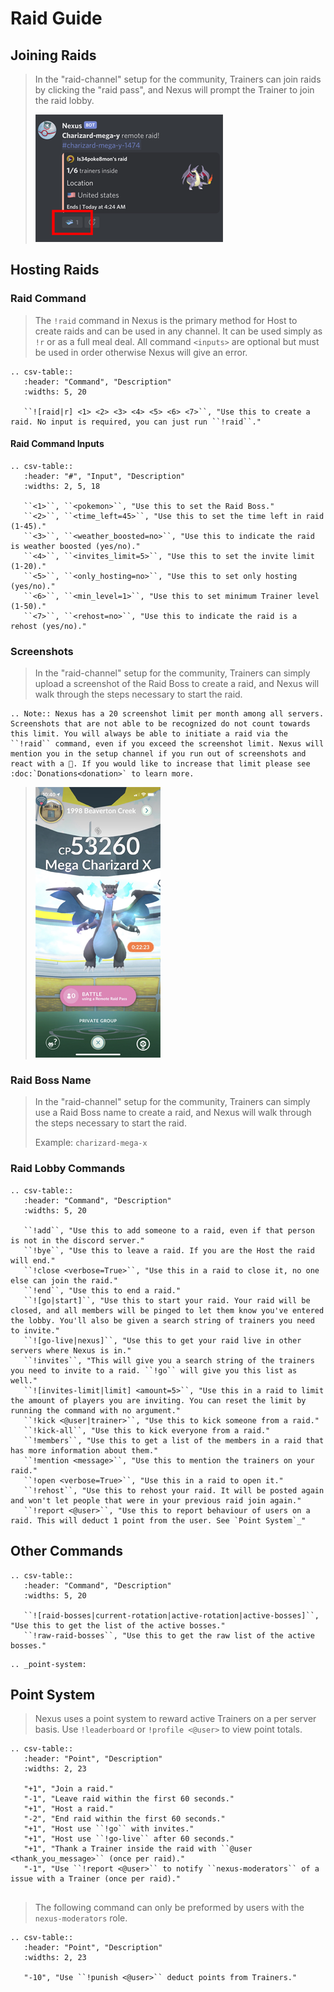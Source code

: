 # Raid Guide

## Joining Raids

> In the "raid-channel" setup for the community, Trainers can join raids by clicking the "raid pass", and Nexus will prompt the Trainer to join the raid lobby.
>
> <img src="_static/img/join.png?update">



## Hosting Raids

### Raid Command

> The `!raid` command in Nexus is the primary method for Host to create raids and can be used in any channel. It can be used simply as `!r` or as a full meal deal. All command `<inputs>` are optional but must be used in order otherwise Nexus will give an error. 

```eval_rst
.. csv-table::
   :header: "Command", "Description"
   :widths: 5, 20

   ``![raid|r] <1> <2> <3> <4> <5> <6> <7>``, "Use this to create a raid. No input is required, you can just run ``!raid``."

```

#### Raid Command Inputs

```eval_rst
.. csv-table::
   :header: "#", "Input", "Description"
   :widths: 2, 5, 18

   ``<1>``, ``<pokemon>``, "Use this to set the Raid Boss."
   ``<2>``, ``<time_left=45>``, "Use this to set the time left in raid (1-45)."
   ``<3>``, ``<weather_boosted=no>``, "Use this to indicate the raid is weather boosted (yes/no)."
   ``<4>``, ``<invites_limit=5>``, "Use this to set the invite limit (1-20)."
   ``<5>``, ``<only_hosting=no>``, "Use this to set only hosting (yes/no)."
   ``<6>``, ``<min_level=1>``, "Use this to set minimum Trainer level (1-50)."
   ``<7>``, ``<rehost=no>``, "Use this to indicate the raid is a rehost (yes/no)."

```

### Screenshots

> In the "raid-channel" setup for the community, Trainers can simply upload a screenshot of the Raid Boss to create a raid, and Nexus will walk through the steps necessary to start the raid.

```eval_rst
.. Note:: Nexus has a 20 screenshot limit per month among all servers. Screenshots that are not able to be recognized do not count towards this limit. You will always be able to initiate a raid via the ``!raid`` command, even if you exceed the screenshot limit. Nexus will mention you in the setup channel if you run out of screenshots and react with a 🛑. If you would like to increase that limit please see :doc:`Donations<donation>` to learn more.

```

> <img src="_static/img/charizard-mega-x.png">

### Raid Boss Name

> In the "raid-channel" setup for the community, Trainers can simply use a Raid Boss name to create a raid, and Nexus will walk through the steps necessary to start the raid.
>
> Example: `charizard-mega-x`

### Raid Lobby Commands

```eval_rst
.. csv-table::
   :header: "Command", "Description"
   :widths: 5, 20

   ``!add``, "Use this to add someone to a raid, even if that person is not in the discord server."
   ``!bye``, "Use this to leave a raid. If you are the Host the raid will end."
   ``!close <verbose=True>``, "Use this in a raid to close it, no one else can join the raid."
   ``!end``, "Use this to end a raid."
   ``![go|start]``, "Use this to start your raid. Your raid will be closed, and all members will be pinged to let them know you've entered the lobby. You'll also be given a search string of trainers you need to invite."
   ``![go-live|nexus]``, "Use this to get your raid live in other servers where Nexus is in."
   ``!invites``, "This will give you a search string of the trainers you need to invite to a raid. ``!go`` will give you this list as well."
   ``![invites-limit|limit] <amount=5>``, "Use this in a raid to limit the amount of players you are inviting. You can reset the limit by running the command with no argument."
   ``!kick <@user|trainer>``, "Use this to kick someone from a raid."
   ``!kick-all``, "Use this to kick everyone from a raid."
   ``!members``, "Use this to get a list of the members in a raid that has more information about them."
   ``!mention <message>``, "Use this to mention the trainers on your raid."
   ``!open <verbose=True>``, "Use this in a raid to open it."
   ``!rehost``, "Use this to rehost your raid. It will be posted again and won't let people that were in your previous raid join again."
   ``!report <@user>``, "Use this to report behaviour of users on a raid. This will deduct 1 point from the user. See `Point System`_"

```

## Other Commands

```eval_rst
.. csv-table::
   :header: "Command", "Description"
   :widths: 5, 20

   ``![raid-bosses|current-rotation|active-rotation|active-bosses]``, "Use this to get the list of the active bosses."
   ``!raw-raid-bosses``, "Use this to get the raw list of the active bosses."

```

```eval_rst
.. _point-system:

```

## Point System

> Nexus uses a point system to reward active Trainers on a per server basis. Use `!leaderboard` or `!profile <@user>` to view point totals.

```eval_rst
.. csv-table::
   :header: "Point", "Description"
   :widths: 2, 23

   "+1", "Join a raid."
   "-1", "Leave raid within the first 60 seconds."
   "+1", "Host a raid."
   "-2", "End raid within the first 60 seconds."
   "+1", "Host use ``!go`` with invites."
   "+1", "Host use ``!go-live`` after 60 seconds."
   "+1", "Thank a Trainer inside the raid with ``@user <thank_you_message>`` (once per raid)."
   "-1", "Use ``!report <@user>`` to notify ``nexus-moderators`` of a issue with a Trainer (once per raid)."
   
```

> The following command can only be preformed by users with the `nexus-moderators` role.

```eval_rst
.. csv-table::
   :header: "Point", "Description"
   :widths: 2, 23

   "-10", "Use ``!punish <@user>`` deduct points from Trainers."
   
```
